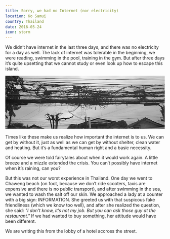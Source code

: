```yaml
---
title: Sorry, we had no Internet (nor electricity)
location: Ko Samui
country: Thailand
date: 2016-05-24
icon: storm
---
```


We didn’t have internet in the last three days, and there was no electricity for a day as well. The lack of internet was tolerable in the beginning, we were reading, swimming in the pool, training in the gym. But after three days it’s quite upsetting that we cannot study or even look up how to escape this island.

![wires on Samui](../../img/vezetekek.jpg)

Times like these make us realize how important the internet is to us. We can get by without it, just as well as we can get by without shelter, clean water and heating. But it’s a fundamental human right and a basic necessity.

Of course we were told fairytales about when it would work again. A little breeze and a mizzle extended the crisis. You can’t possibly have internet when it’s raining, can you?

But this was not our worst experience in Thailand. One day we went to Chaweng beach (on foot, because we don’t ride scooters, taxis are expensive and there is no public transport), and after swimming in the sea, we wanted to wash the salt off our skin. We approached a lady at a counter with a big sign: INFORMATION. She greeted us with that suspicous fake friendliness (which we know too well), and after she realized the question, she said: *"I don’t know, it’s not my job. But you can ask those guy at the restaurant."* If we had wanted to buy something, her attitude would have been different.

We are writing this from the lobby of a hotel accross the street.

